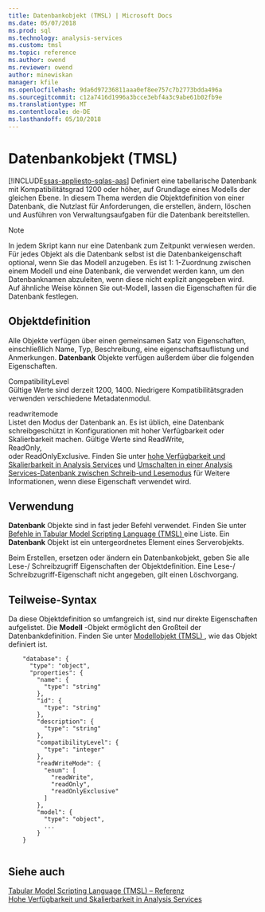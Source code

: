 ```yaml
---
title: Datenbankobjekt (TMSL) | Microsoft Docs
ms.date: 05/07/2018
ms.prod: sql
ms.technology: analysis-services
ms.custom: tmsl
ms.topic: reference
ms.author: owend
ms.reviewer: owend
author: minewiskan
manager: kfile
ms.openlocfilehash: 9da6d97236811aaa0ef8ee757c7b2773bdda496a
ms.sourcegitcommit: c12a7416d1996a3bcce3ebf4a3c9abe61b02fb9e
ms.translationtype: MT
ms.contentlocale: de-DE
ms.lasthandoff: 05/10/2018
---
```

# <a name="database-object-tmsl"></a>Datenbankobjekt (TMSL)
[!INCLUDE[ssas-appliesto-sqlas-aas](../../includes/ssas-appliesto-sqlas-aas.md)]
  Definiert eine tabellarische Datenbank mit Kompatibilitätsgrad 1200 oder höher, auf Grundlage eines Modells der gleichen Ebene. In diesem Thema werden die Objektdefinition von einer Datenbank, die Nutzlast für Anforderungen, die erstellen, ändern, löschen und Ausführen von Verwaltungsaufgaben für die Datenbank bereitstellen.  
  
> [!NOTE]  
>  In jedem Skript kann nur eine Datenbank zum Zeitpunkt verwiesen werden. Für jedes Objekt als die Datenbank selbst ist die Datenbankeigenschaft optional, wenn Sie das Modell anzugeben. Es ist 1: 1-Zuordnung zwischen einem Modell und eine Datenbank, die verwendet werden kann, um den Datenbanknamen abzuleiten, wenn diese nicht explizit angegeben wird.   
> Auf ähnliche Weise können Sie out-Modell, lassen die Eigenschaften für die Datenbank festlegen.  
  
## <a name="object-definition"></a>Objektdefinition  
 Alle Objekte verfügen über einen gemeinsamen Satz von Eigenschaften, einschließlich Name, Typ, Beschreibung, eine eigenschaftsauflistung und Anmerkungen. **Datenbank** Objekte verfügen außerdem über die folgenden Eigenschaften.  
  
 CompatibilityLevel  
 Gültige Werte sind derzeit 1200, 1400. Niedrigere Kompatibilitätsgraden verwenden verschiedene Metadatenmodul.  
  
 readwritemode  
 Listet den Modus der Datenbank an. Es ist üblich, eine Datenbank schreibgeschützt in Konfigurationen mit hoher Verfügbarkeit oder Skalierbarkeit machen. Gültige Werte sind ReadWrite,  
                ReadOnly,  
                oder ReadOnlyExclusive. Finden Sie unter [hohe Verfügbarkeit und Skalierbarkeit in Analysis Services](../../analysis-services/instances/high-availability-and-scalability-in-analysis-services.md) und [Umschalten in einer Analysis Services-Datenbank zwischen Schreib-und Lesemodus](../../analysis-services/multidimensional-models/switch-an-analysis-services-database-between-readonly-and-readwrite-modes.md) für Weitere Informationen, wenn diese Eigenschaft verwendet wird.  
  
## <a name="usage"></a>Verwendung  
 **Datenbank** Objekte sind in fast jeder Befehl verwendet. Finden Sie unter [Befehle in Tabular Model Scripting Language &#40;TMSL&#41; ](../../analysis-services/tabular-models-scripting-language-commands/tmsl-reference-commands.md) eine Liste. Ein **Datenbank** Objekt ist ein untergeordnetes Element eines Serverobjekts.  
  
 Beim Erstellen, ersetzen oder ändern ein Datenbankobjekt, geben Sie alle Lese-/ Schreibzugriff Eigenschaften der Objektdefinition. Eine Lese-/ Schreibzugriff-Eigenschaft nicht angegeben, gilt einen Löschvorgang.  
  
## <a name="partial-syntax"></a>Teilweise-Syntax  
 Da diese Objektdefinition so umfangreich ist, sind nur direkte Eigenschaften aufgelistet. Die **Modell** -Objekt ermöglicht den Großteil der Datenbankdefinition. Finden Sie unter [Modellobjekt &#40;TMSL&#41; ](../../analysis-services/tabular-models-scripting-language-objects/model-object-tmsl.md) , wie das Objekt definiert ist.  
  
```  
    "database": {  
      "type": "object",  
      "properties": {  
        "name": {  
          "type": "string"  
        },  
        "id": {  
          "type": "string"  
        },  
        "description": {  
          "type": "string"  
        },  
        "compatibilityLevel": {  
          "type": "integer"  
        },  
        "readWriteMode": {  
          "enum": [  
            "readWrite",  
            "readOnly",  
            "readOnlyExclusive"  
          ]  
        },  
        "model": {  
          "type": "object",  
          ...  
        }  
    }  
  
```  
  
## <a name="see-also"></a>Siehe auch  
 [Tabular Model Scripting Language &#40;TMSL&#41; – Referenz](../../analysis-services/tabular-model-scripting-language-tmsl-reference.md)   
 [Hohe Verfügbarkeit und Skalierbarkeit in Analysis Services](../../analysis-services/instances/high-availability-and-scalability-in-analysis-services.md)  
  
  
